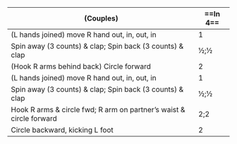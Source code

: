 |(Couples) |==In 4==|
|----|-----|
|(L hands joined) move R hand out, in, out, in |1|
|Spin away (3 counts) & clap; Spin back (3 counts) & clap |½;½|
|(Hook R arms behind back) Circle forward |2|
|(L hands joined) move R hand out, in, out, in |1|
|Spin away (3 counts) & clap; Spin back (3 counts) & clap |½;½|
|Hook R arms & circle fwd; R arm on partner’s waist & circle forward |2;2|
|Circle backward, kicking L foot |2|
